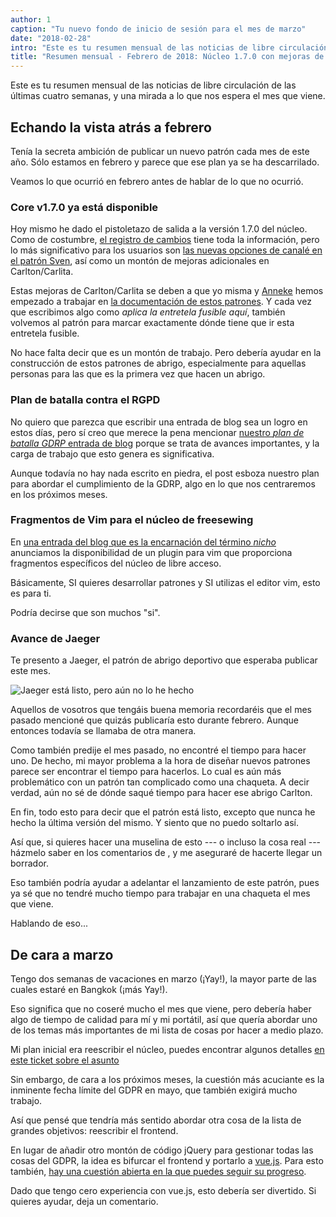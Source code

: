 ```yaml
---
author: 1
caption: "Tu nuevo fondo de inicio de sesión para el mes de marzo"
date: "2018-02-28"
intro: "Este es tu resumen mensual de las noticias de libre circulación de las últimas cuatro semanas, y una mirada a lo que nos espera el mes que viene."
title: "Resumen mensual - Febrero de 2018: Núcleo 1.7.0 con mejoras de Sven, Carlton y Carlita. Más GDRP, vim y Jaeger"
---
```


Este es tu resumen mensual de las noticias de libre circulación de las últimas cuatro semanas, y una mirada a lo que nos espera el mes que viene.

## Echando la vista atrás a febrero

Tenía la secreta ambición de publicar un nuevo patrón cada mes de este año. Sólo estamos en febrero y parece que ese plan ya se ha descarrilado.

Veamos lo que ocurrió en febrero antes de hablar de lo que no ocurrió.

### Core v1.7.0 ya está disponible

Hoy mismo he dado el pistoletazo de salida a la versión 1.7.0 del núcleo. Como de costumbre, [el registro de cambios](https://github.com/freesewing/core/blob/develop/CHANGELOG.md#170) tiene toda la información, pero lo más significativo para los usuarios son [las nuevas opciones de canalé en el patrón Sven](/docs/designs/sven/options#ribbing), así como un montón de mejoras adicionales en Carlton/Carlita.

Estas mejoras de Carlton/Carlita se deben a que yo misma y [Anneke](/showcase/maker/annekecaramin) hemos empezado a trabajar en [la documentación de estos patrones](/docs/designs/carlton/). Y cada vez que escribimos algo como *aplica la entretela fusible aquí*, también volvemos al patrón para marcar exactamente dónde tiene que ir esta entretela fusible.

No hace falta decir que es un montón de trabajo. Pero debería ayudar en la construcción de estos patrones de abrigo, especialmente para aquellas personas para las que es la primera vez que hacen un abrigo.

### Plan de batalla contra el RGPD

No quiero que parezca que escribir una entrada de blog sea un logro en estos días, pero sí creo que merece la pena mencionar [nuestro *plan de batalla GDRP* entrada de blog](/blog/gdpr-plan) porque se trata de avances importantes, y la carga de trabajo que esto genera es significativa.

Aunque todavía no hay nada escrito en piedra, el post esboza nuestro plan para abordar el cumplimiento de la GDRP, algo en lo que nos centraremos en los próximos meses.


### Fragmentos de Vim para el núcleo de freesewing

En [una entrada del blog que es la encarnación del término *nicho*](/blog/core-vim-snippets) anunciamos la disponibilidad de un plugin para vim que proporciona fragmentos específicos del núcleo de libre acceso.

Básicamente, SI quieres desarrollar patrones y SI utilizas el editor vim, esto es para ti.

Podría decirse que son muchos "si".

### Avance de Jaeger

Te presento a Jaeger, el patrón de abrigo deportivo que esperaba publicar este mes.

![Jaeger está listo, pero aún no lo he hecho](jaeger.png")

Aquellos de vosotros que tengáis buena memoria recordaréis que el mes pasado mencioné que quizás publicaría esto durante febrero. Aunque entonces todavía se llamaba de otra manera.

Como también predije el mes pasado, no encontré el tiempo para hacer uno. De hecho, mi mayor problema a la hora de diseñar nuevos patrones parece ser encontrar el tiempo para hacerlos. Lo cual es aún más problemático con un patrón tan complicado como una chaqueta. A decir verdad, aún no sé de dónde saqué tiempo para hacer ese abrigo Carlton.

En fin, todo esto para decir que el patrón está listo, excepto que nunca he hecho la última versión del mismo. Y siento que no puedo soltarlo así.

Así que, si quieres hacer una muselina de esto --- o incluso la cosa real --- házmelo saber en los comentarios de , y me aseguraré de hacerte llegar un borrador.

Eso también podría ayudar a adelantar el lanzamiento de este patrón, pues ya sé que no tendré mucho tiempo para trabajar en una chaqueta el mes que viene.

Hablando de eso...

## De cara a marzo

Tengo dos semanas de vacaciones en marzo (¡Yay!), la mayor parte de las cuales estaré en Bangkok (¡más Yay!).

Eso significa que no coseré mucho el mes que viene, pero debería haber algo de tiempo de calidad para mí y mi portátil, así que quería abordar uno de los temas más importantes de mi lista de cosas por hacer a medio plazo.

Mi plan inicial era reescribir el núcleo, puedes encontrar algunos detalles [en este ticket sobre el asunto](https://github.com/freesewing/core/issues/236)

Sin embargo, de cara a los próximos meses, la cuestión más acuciante es la inminente fecha límite del GDPR en mayo, que también exigirá mucho trabajo.

Así que pensé que tendría más sentido abordar otra cosa de la lista de grandes objetivos: reescribir el frontend.

En lugar de añadir otro montón de código jQuery para gestionar todas las cosas del GDPR, la idea es bifurcar el frontend y portarlo a [vue.js](https://vuejs.org/). Para esto también, [hay una cuestión abierta en la que puedes seguir su progreso](https://github.com/freesewing/site/issues/311).

Dado que tengo cero experiencia con vue.js, esto debería ser divertido. Si quieres ayudar, deja un comentario.

